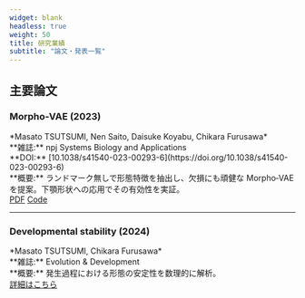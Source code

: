 ```yaml
---
widget: blank
headless: true
weight: 50
title: 研究業績
subtitle: "論文・発表一覧"
---
```


<div id="publications"></div>

## 主要論文

<div class="publication-item">

<h3>Morpho-VAE (2023)</h3>
<div class="authors">*Masato TSUTSUMI, Nen Saito, Daisuke Koyabu, Chikara Furusawa*</div>

<div class="journal">**雑誌:** npj Systems Biology and Applications</div>
<div class="doi">**DOI:** [10.1038/s41540-023-00293-6](https://doi.org/10.1038/s41540-023-00293-6)</div>

<div class="abstract">**概要:** ランドマーク無しで形態特徴を抽出し、欠損にも頑健な Morpho‑VAE を提案。下顎形状への応用でその有効性を実証。</div>

<div class="links">
<a href="https://doi.org/10.1038/s41540-023-00293-6">PDF</a>
<a href="https://github.com/masa10223">Code</a>
</div>

</div>

---

<div class="publication-item">

<h3>Developmental stability (2024)</h3>
<div class="authors">*Masato TSUTSUMI, Chikara Furusawa*</div>

<div class="journal">**雑誌:** Evolution & Development</div>

<div class="abstract">**概要:** 発生過程における形態の安定性を数理的に解析。</div>

<div class="links">
<a href="/ja/publication/">詳細はこちら</a>
</div>

</div>